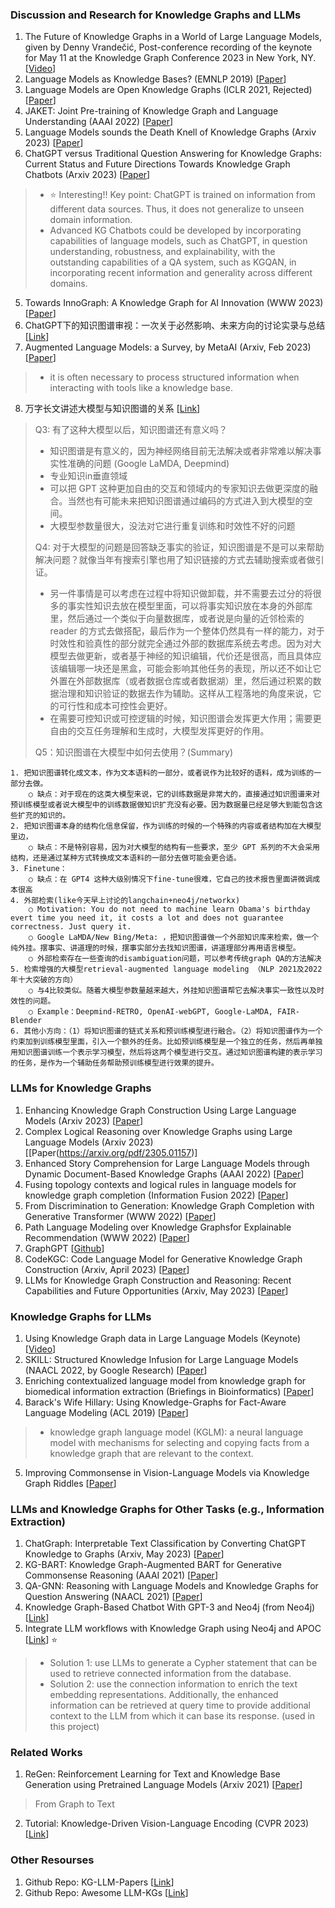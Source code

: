 ### Discussion and Research for Knowledge Graphs and LLMs
1. The Future of Knowledge Graphs in a World of Large Language Models, given by Denny Vrandečić, Post-conference recording of the keynote for May 11 at the Knowledge Graph Conference 2023 in New York, NY. [[Video](https://www.youtube.com/watch?v=WqYBx2gB6vA)]
2. Language Models as Knowledge Bases? (EMNLP 2019) [[Paper](https://aclanthology.org/D19-1250.pdf)]
3. Language Models are Open Knowledge Graphs (ICLR 2021, Rejected) [[Paper](https://openreview.net/forum?id=aRTRjVPkm-)]
4. JAKET: Joint Pre-training of Knowledge Graph and Language Understanding (AAAI 2022) [[Paper](https://ojs.aaai.org/index.php/AAAI/article/view/21417/21166)]
5. Language Models sounds the Death Knell of Knowledge Graphs (Arxiv 2023) [[Paper](https://arxiv.org/abs/2301.03980)]
6. ChatGPT versus Traditional Question Answering for Knowledge Graphs: Current Status and Future Directions Towards Knowledge Graph Chatbots (Arxiv 2023) [[Paper](https://arxiv.org/abs/2302.06466)]
> * ⭐ Interesting!! Key point: ChatGPT is trained on information from different data sources. Thus, it does not generalize to unseen domain information.
> * Advanced KG Chatbots could be developed by incorporating capabilities of language models, such as ChatGPT, in question understanding, robustness, and explainability, with the
outstanding capabilities of a QA system, such as KGQAN, in incorporating recent information and generality across different domains.
5. Towards InnoGraph: A Knowledge Graph for AI Innovation (WWW 2023) [[Paper](https://dl.acm.org/doi/pdf/10.1145/3543873.3587614)]
6. ChatGPT下的知识图谱审视：一次关于必然影响、未来方向的讨论实录与总结 [[Link](https://www.kuxai.com/article/814)]
7. Augmented Language Models: a Survey, by MetaAI (Arxiv, Feb 2023) [[Paper](https://arxiv.org/pdf/2302.07842.pdf)]
> * it is often necessary to process structured information when interacting with tools like a knowledge base.
8. 万字长文讲述大模型与知识图谱的关系 [[Link](https://zhuanlan.zhihu.com/p/626433991)]
> Q3: 有了这种大模型以后，知识图谱还有意义吗？
> * 知识图谱是有意义的，因为神经网络目前无法解决或者非常难以解决事实性准确的问题 (Google LaMDA, Deepmind)
> * 专业知识in垂直领域
> * 可以把 GPT 这种更加自由的交互和领域内的专家知识去做更深度的融合。当然也有可能未来把知识图谱通过编码的方式进入到大模型的空间。
> * 大模型参数量很大，没法对它进行重复训练和时效性不好的问题
> 
> Q4: 对于大模型的问题是回答缺乏事实的验证，知识图谱是不是可以来帮助解决问题？就像当年有搜索引擎也用了知识链接的方式去辅助搜索或者做引证。
> * 另一件事情是可以考虑在过程中将知识做卸载，并不需要去过分的将很多的事实性知识去放在模型里面，可以将事实知识放在本身的外部库里，然后通过一个类似于向量数据库，或者说是向量的近邻检索的 reader 的方式去做搭配，最后作为一个整体仍然具有一样的能力，对于时效性和验真性的部分就完全通过外部的数据库系统去考虑。因为对大模型去做更新，或者基于神经的知识编辑，代价还是很高，而且具体应该编辑哪一块还是黑盒，可能会影响其他任务的表现，所以还不如让它外置在外部数据库（或者数据仓库或者数据湖）里，然后通过积累的数据治理和知识验证的数据去作为辅助。这样从工程落地的角度来说，它的可行性和成本可控性会更好。
> * 在需要可控知识或可控逻辑的时候，知识图谱会发挥更大作用；需要更自由的交互任务理解和生成时，大模型发挥更好的作用。
> 
> Q5：知识图谱在大模型中如何去使用？(Summary)

	1. 把知识图谱转化成文本，作为文本语料的一部分，或者说作为比较好的语料，成为训练的一部分去做。
		○ 缺点：对于现在的这类大模型来说，它的训练数据是非常大的，直接通过知识图谱来对预训练模型或者说大模型中的训练数据做知识扩充没有必要。因为数据量已经足够大到能包含这些扩充的知识的。
	2. 把知识图谱本身的结构化信息保留，作为训练的时候的一个特殊的内容或者结构加在大模型里边，
		○ 缺点：不是特别容易，因为对大模型的结构有一些要求，至少 GPT 系列的不大会采用结构，还是通过某种方式转换成文本语料的一部分去做可能会更合适。
	3. Finetune：
		○ 缺点：在 GPT4 这种大级别情况下fine-tune很难，它自己的技术报告里面讲微调成本很高
	4. 外部检索(like今天早上讨论的langchain+neo4j/networkx)
		○ Motivation: You do not need to machine learn Obama's birthday evert time you need it, it costs a lot and does not guarantee correctness. Just query it.
		○ Google LaMDA/New Bing/Meta: ，把知识图谱做一个外部知识库来检索，做一个纯外挂。摆事实、讲道理的时候，摆事实部分去找知识图谱，讲道理部分再用语言模型。
		○ 外部检索存在一些查询的disambiguation问题，可以参考传统graph QA的方法解决
	5. 检索增强的大模型retrieval-augmented language modeling （NLP 2021及2022年十大突破的方向）
		○ 与4比较类似。随着大模型参数量越来越大，外挂知识图谱帮它去解决事实一致性以及时效性的问题。
		○ Example：Deepmind-RETRO, OpenAI-webGPT, Google-LaMDA, FAIR-Blender
	6. 其他小方向：（1）将知识图谱的链式关系和预训练模型进行融合。（2）将知识图谱作为一个约束加到训练模型里面，引入一个额外的任务。比如预训练模型是一个独立的任务，然后再单独用知识图谱训练一个表示学习模型，然后将这两个模型进行交互。通过知识图谱构建的表示学习的任务，是作为一个辅助任务帮助预训练模型进行效果的提升。

### LLMs for Knowledge Graphs
1. Enhancing Knowledge Graph Construction Using Large Language Models (Arxiv 2023) [[Paper](https://arxiv.org/pdf/2305.04676.pdf)]
2. Complex Logical Reasoning over Knowledge Graphs using Large Language Models (Arxiv 2023) [[Paper(https://arxiv.org/pdf/2305.01157)]
3. Enhanced Story Comprehension for Large Language Models through Dynamic Document-Based Knowledge Graphs (AAAI 2022) [[Paper](https://cdn.aaai.org/ojs/21286/21286-13-25299-1-2-20220628.pdf)]
4. Fusing topology contexts and logical rules in language models for knowledge graph completion (Information Fusion 2022) [[Paper](https://www.sciencedirect.com/science/article/pii/S1566253522001592)]
5. From Discrimination to Generation: Knowledge Graph Completion with Generative Transformer (WWW 2022) [[Paper](https://dl.acm.org/doi/pdf/10.1145/3487553.3524238)]
6. Path Language Modeling over Knowledge Graphsfor Explainable Recommendation (WWW 2022) [[Paper](https://dl.acm.org/doi/abs/10.1145/3485447.3511937)]
7. GraphGPT [[Github](https://github.com/varunshenoy/GraphGPT)]
8. CodeKGC: Code Language Model for Generative Knowledge Graph Construction (Arxiv, April 2023) [[Paper](https://arxiv.org/abs/2304.09048)]
9. LLMs for Knowledge Graph Construction and Reasoning: Recent Capabilities and Future Opportunities (Arxiv, May 2023) [[Paper](https://arxiv.org/pdf/2305.13168.pdf)]

### Knowledge Graphs for LLMs
1. Using Knowledge Graph data in Large Language Models (Keynote) [[Video](https://www.youtube.com/watch?v=SHHHJXwHeWM)]
2. SKILL: Structured Knowledge Infusion for Large Language Models (NAACL 2022, by Google Research) [[Paper](https://aclanthology.org/2022.naacl-main.113.pdf)]
3. Enriching contextualized language model from knowledge graph for biomedical information extraction (Briefings in Bioinformatics) [[Paper](https://academic.oup.com/bib/article/22/3/bbaa110/5854405)]
4. Barack's Wife Hillary: Using Knowledge-Graphs for Fact-Aware Language Modeling (ACL 2019) [[Paper](https://arxiv.org/pdf/1906.07241.pdf)]
> * knowledge graph language model (KGLM): a neural language model with mechanisms for selecting and copying facts from a knowledge graph that are relevant to the context.
5. Improving Commonsense in Vision-Language Models via Knowledge Graph Riddles [[Paper](https://arxiv.org/abs/2211.16504)]

### LLMs and Knowledge Graphs for Other Tasks (e.g., Information Extraction)
1. ChatGraph: Interpretable Text Classification by Converting ChatGPT Knowledge to Graphs (Arxiv, May 2023) [[Paper](https://arxiv.org/pdf/2305.03513.pdf)]
2. KG-BART: Knowledge Graph-Augmented BART for Generative Commonsense Reasoning (AAAI 2021) [[Paper](https://ojs.aaai.org/index.php/AAAI/article/view/16796)]
3. QA-GNN: Reasoning with Language Models and Knowledge Graphs for Question Answering (NAACL 2021) [[Paper](https://aclanthology.org/2021.naacl-main.45/)]
4. Knowledge Graph-Based Chatbot With GPT-3 and Neo4j (from Neo4j) [[Link](https://neo4j.com/developer-blog/knowledge-graph-based-chatbot-with-gpt-3-and-neo4j/)]
5. Integrate LLM workflows with Knowledge Graph using Neo4j and APOC [[Link](https://towardsdatascience.com/integrate-llm-workflows-with-knowledge-graph-using-neo4j-and-apoc-27ef7e9900a2)] ⭐
> * Solution 1: use LLMs to generate a Cypher statement that can be used to retrieve connected information from the database.
> * Solution 2: use the connection information to enrich the text embedding representations. Additionally, the enhanced information can be retrieved at query time to provide additional context to the LLM from which it can base its response. (used in this project)

### Related Works
1. ReGen: Reinforcement Learning for Text and Knowledge Base Generation using Pretrained Language Models (Arxiv 2021) [[Paper](https://arxiv.org/pdf/2108.12472.pdf)]
> From Graph to Text
2. Tutorial: Knowledge-Driven Vision-Language Encoding (CVPR 2023) [[Link](https://blender.cs.illinois.edu/tutorial/KnowledgeVLP/)]

### Other Resourses
1. Github Repo: KG-LLM-Papers [[Link](https://github.com/zjukg/KG-LLM-Papers)]
2. Github Repo: Awesome LLM-KGs [[Link](https://github.com/RManLuo/Awesome-LLM-KG)]


